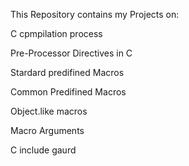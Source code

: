 This Repository contains my Projects on:

C cpmpilation process

Pre-Processor Directives in C

Stardard predifined Macros

Common Predifined Macros

Object.like macros

Macro Arguments

C include gaurd
